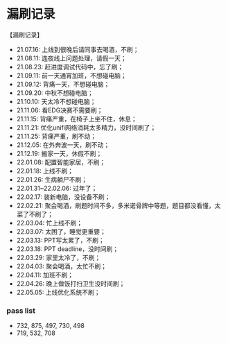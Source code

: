 # 漏刷记录

【漏刷记录】  
- 21.07.16: 上线到很晚后请同事去喝酒，不刷；  
- 21.08.11: 连夜线上问题处理，请假一天；    
- 21.08.23: 赶进度调试代码中，忘了刷；  
- 21.09.11: 前一天通宵加班，不想碰电脑；  
- 21.09.12: 背痛一天，不想碰电脑；  
- 21.09.20: 中秋不想碰电脑；  
- 21.10.10: 天太冷不想碰电脑；  
- 21.11.06: 看EDG决赛不需要刷；
- 21.11.15: 背痛严重，在椅子上坐不住，休息；
- 21.11.21: 优化unifi网络消耗太多精力，没时间刷了；
- 21.11.25: 背痛严重，刷不动；
- 21.12.05: 在外奔波一天，刷不动；
- 21.12.19: 搬家一天，休假不刷；
- 22.01.08: 配置智能家居，不刷；
- 22.01.18: 上线不刷；
- 22.01.26: 生病躺尸不刷；
- 22.01.31~22.02.06: 过年了；
- 22.02.17: 装新电脑，没设备不刷；
- 22.02.21: 聚会喝酒，刷题时间不多，多米诺骨牌中等题，题目都没看懂，太菜了不刷了；
- 22.03.04: 忙上线不刷；
- 22.03.07: 太困了，睡觉更重要；
- 22.03.13: PPT写太累了，不刷；
- 22.03.18: PPT deadline，没时间刷；
- 22.03.29: 家里太冷了，不刷；
- 22.04.03: 聚会喝酒，太忙不刷；
- 22.04.11: 加班不刷；
- 22.04.26: 晚上做饭打扫卫生没时间刷；
- 22.05.05: 上线优化系统不刷；

### pass list
- 732, 875, 497, 730, 498
- 719, 532, 708
